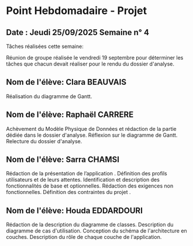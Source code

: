 # Point Hebdomadaire - Projet

## Date : Jeudi 25/09/2025 Semaine n° 4

Tâches réalisées cette semaine:

Réunion de groupe réalisée le vendredi 19 septembre pour déterminer les tâches que chacun devait réaliser pour le rendu du dossier d'analyse. 

## Nom de l'élève: Clara BEAUVAIS

Réalisation du diagramme de Gantt. 

## Nom de l'élève: Raphaël CARRERE

Achèvement du Modèle Physique de Données et rédaction de la partie dédiée dans le dossier d'analyse. Réflexion sur le diagramme de Gantt. Relecture du dossier d'analyse. 

## Nom de l'élève: Sarra CHAMSI
Rédaction de la présentation de l’application .
Définition des profils utilisateurs et de leurs attentes.
Identification et description des fonctionnalités de base et optionnelles.
Rédaction des exigences non fonctionnelles.
Définition des contraintes du projet .

## Nom de l'élève: Houda EDDARDOURI
Rédaction de la description du diagramme de classes.
Description du diagramme de cas d'utilisation.
Conception du schéma de l'architecture en couches.
Description du rôle de chaque couche de l'application.







